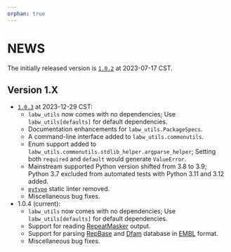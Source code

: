 ```yaml
---
orphan: true
---
```


# NEWS

The initially released version is [`1.0.2`](https://pypi.org/project/labw-utils/1.0.2/) at 2023-07-17 CST.

## Version 1.X

- [`1.0.3`](https://pypi.org/project/labw-utils/1.0.3/) at 2023-12-29 CST:
  - `labw_utils` now comes with no dependencies; Use `labw_utils[defaults]` for default dependencies.
  - Documentation enhancements for `labw_utils.PackageSpecs`.
  - A command-line interface added to `labw_utils.commonutils`.
  - Enum support added to `labw_utils.commonutils.stdlib_helper.argparse_helper`; Setting both `required` and `default` would generate `ValueError`.
  - Mainstream supported Python version shifted from 3.8 to 3.9; Python 3.7 excluded from automated tests with Python 3.11 and 3.12 added.
  - [`pytype`](https://google.github.io/pytype/) static linter removed.
  - Miscellaneous bug fixes.
- 1.0.4 (current):
  - `labw_utils` now comes with no dependencies; Use `labw_utils[defaults]` for default dependencies.
  - Support for reading [RepeatMasker](https://www.repeatmasker.org) output.
  - Support for parsing [RepBase](https://www.girinst.org/repbase) and [Dfam](https://www.dfam.org/home) database in [EMBL](https://raw.githubusercontent.com/enasequence/read_docs/master/submit/fileprep/flatfile_user_manual.txt) format.
  - Miscellaneous bug fixes.

